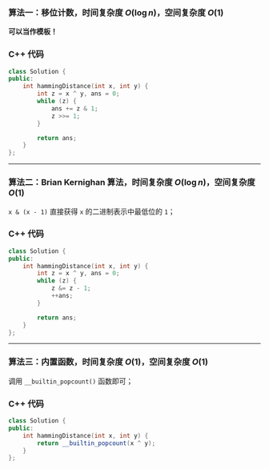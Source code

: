 ### 算法一：移位计数，时间复杂度 $O(\log n)$，空间复杂度 $O(1)$

**可以当作模板！**

### C++ 代码
```c++
class Solution {
public:
    int hammingDistance(int x, int y) {
        int z = x ^ y, ans = 0;
        while (z) {
            ans += z & 1;
            z >>= 1;
        }

        return ans;
    }
};
```

---

### 算法二：Brian Kernighan 算法，时间复杂度 $O(\log n)$，空间复杂度 $O(1)$

`x & (x - 1)` 直接获得 `x` 的二进制表示中最低位的 `1`；

### C++ 代码
```c++
class Solution {
public:
    int hammingDistance(int x, int y) {
        int z = x ^ y, ans = 0;
        while (z) {
            z &= z - 1;
            ++ans;
        }

        return ans;
    }
};
```

---

### 算法三：内置函数，时间复杂度 $O(1)$，空间复杂度 $O(1)$

调用 `__builtin_popcount()` 函数即可；

### C++ 代码
```c++
class Solution {
public:
    int hammingDistance(int x, int y) {
        return __builtin_popcount(x ^ y);
    }
};
```
